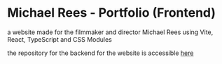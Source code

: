 # Michael Rees - Portfolio (Frontend)

a website made for the filmmaker and director Michael Rees using Vite, React, TypeScript and CSS Modules

the repository for the backend for the website is accessible [here](https://github.com/weirdinside/michael-rees-backend)

